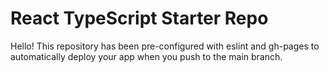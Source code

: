 # React TypeScript Starter Repo

Hello! This repository has been pre-configured with eslint and gh-pages to automatically deploy your app when you push to the main branch.
